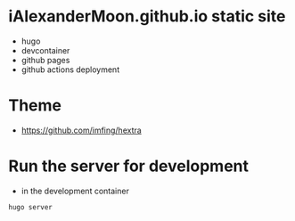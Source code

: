 # iAlexanderMoon.github.io static site
* hugo
* devcontainer
* github pages
* github actions deployment

# Theme
* https://github.com/imfing/hextra

# Run the server for development
* in the development container
```sh
hugo server
```
